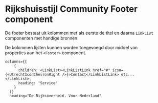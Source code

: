 # Rijkshuisstijl Community Footer component

De footer bestaat uit kolommen met als eerste de titel en daarna `LinkList` componenten met handige bronnen.

De kolommen lijsten kunnen worden toegevoegd door middel van properties aan het `<Footer>` component.

```tsx
columns={[
    {
      children: <LinkList><LinkListLink href="#" icon={<UtrechtIconChevronRight />}>Contact</LinkListLink> etc...</LinkList>,
      heading: 'Service'
    }
  ]}
  heading="De Rijksoverheid. Voor Nederland"
```
